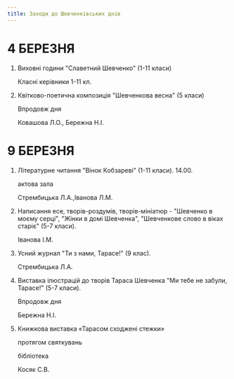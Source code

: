 ```yaml
---
title: Заходи до Шевченківських днів
---
```


# 4 БЕРЕЗНЯ

1.  Виховні години "Славетний Шевченко" (1-11 класи)

    Класні керівники 1-11 кл.

2.  Квітково-поетична композиція "Шевченкова весна" (5 класи)

    Впродовж дня

    Ковашова Л.О., Бережна Н.І.

# 9 БЕРЕЗНЯ

1.  Літературне читання "Вінок Кобзареві" (1-11 класи).
    14.00.

    актова зала

    Стрембицька Л.А.,Іванова Л.М.

2.  Написання есе, творів-роздумів, творів-мініатюр - "Шевченко в моєму серці", "Жінки в домі Шевченка", "Шевченкове слово в віках старіє" (5-7 класи).

    Іванова І.М.

3.  Усний журнал "Ти з нами, Тарасе!" (9 клас).

    Стрембицька Л.А.

4.  Виставка ілюстрацій до творів Тараса Шевченка "Ми тебе не забули, Тарасе!" (5-7 класи).

    Впродовж дня

    Бережна Н.І.

5.  Книжкова виставка «Тарасом сходжені стежки»

    протягом святкувань

    бібліотека

    Косяк С.В.
